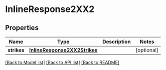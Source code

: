 # InlineResponse2XX2

## Properties
Name | Type | Description | Notes
------------ | ------------- | ------------- | -------------
**strikes** | [**InlineResponse2XX2Strikes**](InlineResponse2XX2Strikes.md) |  | [optional] 

[[Back to Model list]](../README.md#documentation-for-models) [[Back to API list]](../README.md#documentation-for-api-endpoints) [[Back to README]](../README.md)


